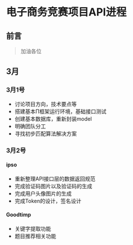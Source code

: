 # 电子商务竞赛项目API进程

## 前言

>加油各位

## 3月

### 3月1号

* 讨论项目方向，技术要点等
* 搭建基本Π框架运行环境，基础接口测试
* 创建基本数据库，重新封装model
* 明确团队分工
* 寻找初步匹配算法解决方案

### 3月2号

####  ipso ####

* 重新整理API接口层的数据返回规范
* 完成验证码图片以及验证码的生成
* 完成用户头像图片的生成
* 完成Token的设计，签名设计

#### Goodtimp

* 关键字提取功能
* 题目推荐相关功能
